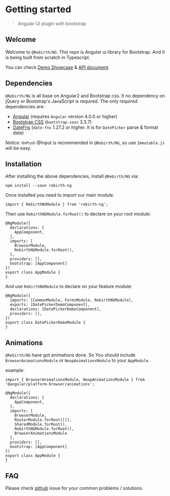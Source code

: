 # Getting started 

> Angular UI plugin with bootstrap

## Welcome

Welcome to `@Rebirth/NG`. This repo is Angular ui library for Bootstrap. And it is being built from scratch in Typescript.

You can check [Demo Showcase](/rebirth-ng) & [API document](/rebirth-ng/compodocs/overview.html).


## Dependencies

`@Rebirth/NG` is all base on Angular2 and Bootstrap css. It no dependency on jQuery or Bootstrap's JavaScript is required.
The only required dependencies are:

* [Angular](https://angular.io/) (requires `Angular` version 4.0.0 or higher)
* [Bootstrap CSS](http://getbootstrap.com/) (`bootstrap-sass` 3.3.7)
* [DateFns](https://date-fns.org/) (`date-fns` 1.27.2 or higher. It is for `DatePicker` parse & format date)


*Notice*: `OnPush` @Input is recommended in `@Rebirth/NG`, so use `Immutable.js` will be easy.

## Installation

After installing the above dependencies, install `@Rebirth/NG` via: 
  
    npm install --save rebirth-ng
  
Once installed you need to import our main module.

    import { RebirthNGModule } from 'rebirth-ng';
  
Then use `RebirthNGModule.forRoot()` to declare on your root module:

    
    @NgModule({
      declarations: [
        AppComponent,
      ],
      imports: [
        BrowserModule,
        RebirthNGModule.forRoot(),
      ],
      providers: [],
      bootstrap: [AppComponent]
    })
    export class AppModule {
    }


And use `RebirthNGModule` to declare on your feature module:

    @NgModule({
      imports: [CommonModule, FormsModule, RebirthNGModule],
      exports: [DatePickerDemoComponent],
      declarations: [DatePickerDemoComponent],
      providers: [],
    })
    export class DatePickerDemoModule {
    }


## Animations

`@Rebirth/NG` have got animations done. So You should include `BrowserAnimationsModule` or `NoopAnimationsModule` to your `AppModule`.

example:

    import { BrowserAnimationsModule, NoopAnimationsModule } from '@angular/platform-browser/animations';
    
    @NgModule({
      declarations: [
        AppComponent,
      ],
      imports: [
        BrowserModule,
        RouterModule.forRoot([]),
        SharedModule.forRoot(),
        RebirthNGModule.forRoot(),
        BrowserAnimationsModule
      ],
      providers: [],
      bootstrap: [AppComponent]
    })
    export class AppModule {
    }

## FAQ


Please check [github](https://github.com/greengerong/rebirth-ng/issues) issue for your common problems / solutions.
